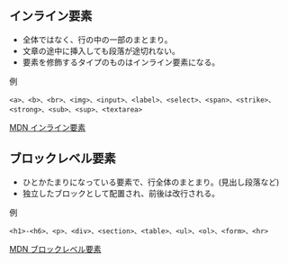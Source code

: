 ## インライン要素
- 全体ではなく、行の中の一部のまとまり。
- 文章の途中に挿入しても段落が途切れない。
- 要素を修飾するタイプのものはインライン要素になる。  

例  
```
<a>、<b>、<br>、<img>、<input>、<label>、<select>、<span>、<strike>、<strong>、<sub>、<sup>、<textarea>
```
[MDN インライン要素](https://developer.mozilla.org/ja/docs/Glossary/Inline-level_content)

## ブロックレベル要素
- ひとかたまりになっている要素で、行全体のまとまり。(見出し段落など)
-  独立したブロックとして配置され、前後は改行される。  

  例  
  ```
  <h1>-<h6>、<p>、<div>、<section>、<table>、<ul>、<ol>、<form>、<hr>
```  
  [MDN ブロックレベル要素](https://developer.mozilla.org/ja/docs/Glossary/Block-level_content)
